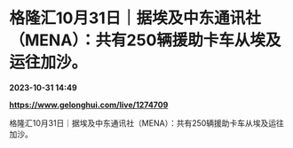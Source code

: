 # 格隆汇10月31日｜据埃及中东通讯社（MENA）：共有250辆援助卡车从埃及运往加沙。

**2023-10-31 14:49**

**https://www.gelonghui.com/live/1274709**

格隆汇10月31日｜据埃及中东通讯社（MENA）：共有250辆援助卡车从埃及运往加沙。